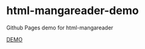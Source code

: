 # html-mangareader-demo
Github Pages demo for html-mangareader

[DEMO](https://luejerry.github.io/html-mangareader-demo)
